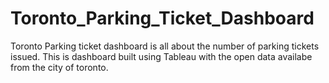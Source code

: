# Toronto_Parking_Ticket_Dashboard
Toronto Parking ticket dashboard is all about the number of parking tickets issued. This is dashboard built using Tableau with the open data availabe from the city of toronto.
